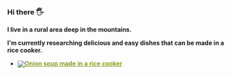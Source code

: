 ### **Hi there 🖐**

**I live in a rural area deep in the mountains.**

**I'm currently researching delicious and easy dishes that can be made in a rice cooker.**

- **<a target="_blank" href="https://cookpad.com"><img style="border: 0px; vertical-align: middle;" src="https://img3.cookpad.com/image/link/cpicon.gif" /></a><a style="color:#7d940a;font-weight:600;" target="_blank" href="https://cookpad.com/recipe/7865085">Onion soup made in a rice cooker</a>**


